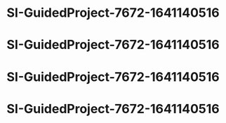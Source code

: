 # SI-GuidedProject-7672-1641140516
# SI-GuidedProject-7672-1641140516
# SI-GuidedProject-7672-1641140516
# SI-GuidedProject-7672-1641140516
